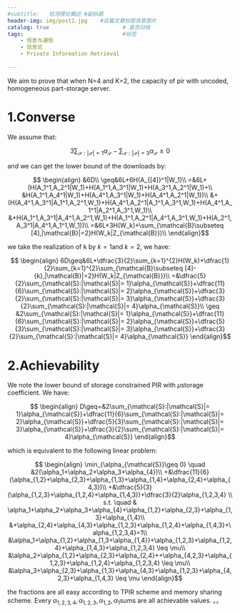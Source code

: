 ```yaml
---
#subtitle:   检测理论概述 #副标题
header-img: img/post1.jpg    #这篇文章标题背景图片
catalog: true                       # 是否归档
tags:                               #标签
    - 信息与通信
    - 信息论
    - Private Information Retrieval
  
---
```


We aim to prove that when N=4 and K=2, the capacity of pir with uncoded, homogeneous part-storage server.
# 1.Converse

We assume that:

$$
\begin{equation}
	3\sum_{\mathcal{S}:|\mathcal{S}|= 1}\alpha_{\mathcal{S}}-\sum_{\mathcal{S}:|\mathcal{S}|= 3}\alpha_{\mathcal{S}}\geq 0
\end{equation}$$

and we can get the lower bound of the downloads by:

$$
\begin{align}
&6D\\
\geq&6L+6H(A_{[4]}^1|W_1)\\
=&6L+(H(A_1^1,A_2^1|W_1)+H(A_1^1,A_3^1|W_1)+H(A_3^1,A_2^1|W_1)+\\
&H(A_1^1,A_4^1|W_1)+H(A_4^1,A_3^1|W_1)+H(A_4^1,A_2^1|W_1))\\
&+(H(A_4^1,A_3^1|A_1^1,A_2^1,W_1)+H(A_4^1,A_2^1|A_1^1,A_3^1,W_1)+H(A_4^1,A_1^1|A_2^1,A_3^1,W_1)\\
&+H(A_1^1,A_3^1|A_4^1,A_2^1,W_1)+H(A_1^1,A_2^1|A_4^1,A_3^1,W_1)+H(A_2^1,A_3^1|A_4^1,A_1^1,W_1))\\
=&6L+3H(W_k)+\sum_{\mathcal{B}\subseteq [4],|\mathcal{B}|=2}H(W_k|Z_{\mathcal{B}})\\
\end{align}$$

we take the realization of k by $k=1$and $k=2$, we have:

$$
\begin{align}
6D\geq&6L+\dfrac{3}{2}\sum_{k=1}^{2}H(W_k)+\dfrac{1}{2}\sum_{k=1}^{2}\sum_{\mathcal{B}\subseteq [4]-{k},|\mathcal{B}|=2}H(W_k|Z_{\mathcal{B}})\\
=&\dfrac{5}{2}\sum_{\mathcal{S}:|\mathcal{S}|= 1}\alpha_{\mathcal{S}}+\dfrac{11}{6}\sum_{\mathcal{S}:|\mathcal{S}|= 2}\alpha_{\mathcal{S}}+\dfrac{3}{2}\sum_{\mathcal{S}:|\mathcal{S}|= 3}\alpha_{\mathcal{S}}+\dfrac{3}{2}\sum_{\mathcal{S}:|\mathcal{S}|= 4}\alpha_{\mathcal{S}}\\
\geq &2\sum_{\mathcal{S}:|\mathcal{S}|= 1}\alpha_{\mathcal{S}}+\dfrac{11}{6}\sum_{\mathcal{S}:|\mathcal{S}|= 2}\alpha_{\mathcal{S}}+\dfrac{5}{3}\sum_{\mathcal{S}:|\mathcal{S}|= 3}\alpha_{\mathcal{S}}+\dfrac{3}{2}\sum_{\mathcal{S}:|\mathcal{S}|= 4}\alpha_{\mathcal{S}}
\end{align}$$

# 2.Achievability
We note the lower bound of storage constrained PIR with $\mu$storage coefficient. We have:

$$
\begin{align}
D\geq=&2\sum_{\mathcal{S}:|\mathcal{S}|= 1}\alpha_{\mathcal{S}}+\dfrac{11}{6}\sum_{\mathcal{S}:|\mathcal{S}|= 2}\alpha_{\mathcal{S}}+\dfrac{5}{3}\sum_{\mathcal{S}:|\mathcal{S}|= 3}\alpha_{\mathcal{S}}+\dfrac{3}{2}\sum_{\mathcal{S}:|\mathcal{S}|= 4}\alpha_{\mathcal{S}}
\end{align}$$

which is equivalent to the following linear problem:

$$
\begin{align}
\min_{\alpha_{\mathcal{S}}\geq 0} \quad &2(\alpha_1+\alpha_2+\alpha_3+\alpha_{4})\\	+&\dfrac{11}{6}(\alpha_{1,2}+\alpha_{2,3}+\alpha_{1,3}+\alpha_{1,4}+\alpha_{2,4}+\alpha_{4,3})\\
+&\dfrac{5}{3}(\alpha_{1,2,3}+\alpha_{1,2,4}+\alpha_{1,4,3})+\dfrac{3}{2}\alpha_{1,2,3,4} \\
s.t. \quad & \alpha_1+\alpha_2+\alpha_3+\alpha_{4}+\alpha_{1,2}+\alpha_{2,3}+\alpha_{1,3}+\alpha_{1,4}\\
&+\alpha_{2,4}+\alpha_{4,3}+\alpha_{1,2,3}+\alpha_{1,2,4}+\alpha_{1,4,3}+\alpha_{1,2,3,4}=1\\
&\alpha_1+\alpha_{1,2}+\alpha_{1,3+\alpha_{1,4}}+\alpha_{1,2,3}+\alpha_{1,2,4}+\alpha_{1,4,3}+\alpha_{1,2,3,4} \leq \mu\\
&\alpha_2+\alpha_{1,2}+\alpha_{2,3}+\alpha_{2,4}++\alpha_{4,2,3}+\alpha_{1,2,3}+\alpha_{1,2,4}+\alpha_{1,2,3,4} \leq \mu\\
&\alpha_3+\alpha_{2,3}+\alpha_{1,3}+\alpha_{4,3}+\alpha_{1,2,3}+\alpha_{4,2,3}+\alpha_{1,4,3} \leq \mu
\end{align}$$

the fractions are all easy according to TPIR scheme and memory sharing scheme. Every $\alpha_{1,2,3,4},\alpha_{1,2,3},\alpha_{1,2},\alpha_{1}$sums are all achievable values.
。。